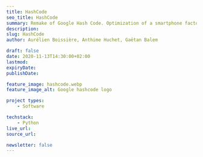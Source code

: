 ```yaml
---
title: HashCode
seo_title: HashCode
summary: Remake of Google Hash Code. Optimization of a smartphone factory's production chain.
description: 
slug: HashCode
author: Aurélien Boissière, Anthime Huchet, Gaëtan Balem

draft: false
date: 2020-11-13T14:30:00+02:00
lastmod: 
expiryDate: 
publishDate: 

feature_image: hashcode.webp
feature_image_alt: Google hashcode logo

project types: 
    - Software

techstack:
    - Python
live_url: 
source_url: 

newsletter: false
---
```


